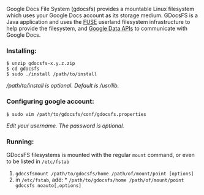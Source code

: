 Google Docs File System (gdocsfs) provides a mountable Linux filesystem which uses your Google Docs account as its storage medium. GDocsFS is a Java application and uses the [FUSE](http://fuse.sourceforge.net/) userland filesystem infrastructure to help provide the filesystem, and [Google Data APIs](http://code.google.com/apis/gdata/) to communicate with Google Docs.

### Installing: ###
```
$ unzip gdocsfs-x.y.z.zip
$ cd gdocsfs
$ sudo ./install /path/to/install
```
_/path/to/install is optional. Default is /usr/lib._


### Configuring google account: ###
```
$ sudo vim /path/to/gdocsfs/conf/gdocsfs.properties
```
_Edit your username. The password is optional._


### Running: ###
GDocsFS filesystems is mounted with the regular `mount` command, or even to be listed in `/etc/fstab`
  1. `gdocsfsmount /path/to/gdocsfs/home /path/of/mount/point [options]`
  1. in `/etc/fstab`, add:
    * `/path/to/gdocsfs/home /path/of/mount/point gdocsfs noauto[,options]`
